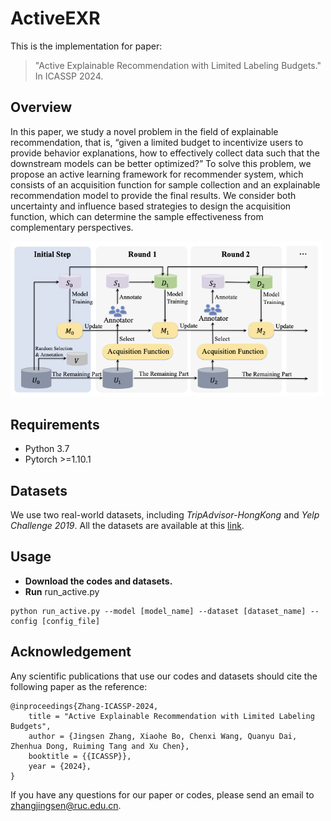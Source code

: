 # ActiveEXR
This is the implementation for paper:
> "Active Explainable Recommendation with Limited Labeling Budgets." In ICASSP 2024. 

## Overview
In this paper, we study a novel problem in the field of explainable recommendation, that is, “given a limited budget to incentivize users to provide behavior explanations, how to effectively collect data such that the downstream models can be better optimized?” To solve this problem, we propose an active learning framework for recommender system, which consists of an acquisition function for sample collection and an explainable recommendation model to provide the final results. We consider both uncertainty and influence based strategies to design the acquisition function, which can determine the sample effectiveness from complementary perspectives.

<img src="https://github.com/JingsenZhang/ActiveEXR/blob/master/asset/graph.png" width="500px"/>

## Requirements
- Python 3.7
- Pytorch >=1.10.1

## Datasets
We use two real-world datasets, including *TripAdvisor-HongKong* and *Yelp Challenge 2019*. All the datasets are available at this [link](https://github.com/lileipisces/NLG4RS).

## Usage
+ **Download the codes and datasets.**
+ **Run** run_active.py

```
python run_active.py --model [model_name] --dataset [dataset_name] --config [config_file]
```

## Acknowledgement
Any scientific publications that use our codes and datasets should cite the following paper as the reference:
````
@inproceedings{Zhang-ICASSP-2024,
    title = "Active Explainable Recommendation with Limited Labeling Budgets",
    author = {Jingsen Zhang, Xiaohe Bo, Chenxi Wang, Quanyu Dai, Zhenhua Dong, Ruiming Tang and Xu Chen},
    booktitle = {{ICASSP}},
    year = {2024},
}
````
If you have any questions for our paper or codes, please send an email to zhangjingsen@ruc.edu.cn.
